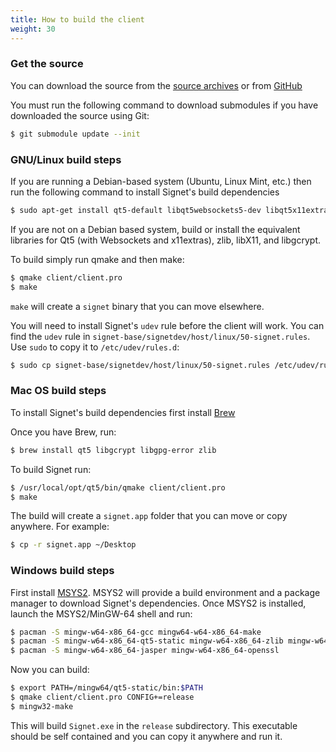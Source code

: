 ```yaml
---
title: How to build the client
weight: 30
---
```


### Get the source

You can download the source from the [source archives](https://nthdimtech.com/downloads/signet-releases/sources/) or from [GitHub](https://github.com/nthdimtech/signet-desktop-client)

You must run the following command to download submodules if you have downloaded the source using Git:
```bash
$ git submodule update --init
```

### GNU/Linux build steps 

If you are running a Debian-based system (Ubuntu, Linux Mint, etc.) then run the following command to install Signet's build dependencies

```bash
$ sudo apt-get install qt5-default libqt5websockets5-dev libqt5x11extras5-dev libgcrypt20-dev zlib1g-dev libx11-dev
```

If you are not on a Debian based system, build or install the equivalent libraries for Qt5 (with Websockets and x11extras), zlib, libX11, and libgcrypt.

To build simply run qmake and then make:

```bash
$ qmake client/client.pro
$ make
```

`make` will create a `signet` binary that you can move elsewhere.

You will need to install Signet's `udev` rule before the client will work. You can find the `udev` rule in `signet-base/signetdev/host/linux/50-signet.rules`. Use `sudo` to copy it to `/etc/udev/rules.d`:

```bash
$ sudo cp signet-base/signetdev/host/linux/50-signet.rules /etc/udev/rules.d
```

### Mac OS build steps 

To install Signet's build dependencies first install [Brew](https://brew.sh)

Once you have Brew, run:

```bash
$ brew install qt5 libgcrypt libgpg-error zlib
```

To build Signet run:

```bash
$ /usr/local/opt/qt5/bin/qmake client/client.pro
$ make
```

The build will create a `signet.app` folder that you can move or copy anywhere. For example:

```bash
$ cp -r signet.app ~/Desktop
```

### Windows build steps

First install [MSYS2](http://www.msys2.com). MSYS2 will provide a build environment and a package manager to download Signet's dependencies. Once MSYS2 is installed, launch the MSYS2/MinGW-64 shell and run:

```bash
$ pacman -S mingw-w64-x86_64-gcc mingw64-w64-x86_64-make
$ pacman -S mingw-w64-x86_64-qt5-static mingw-w64-x86_64-zlib mingw-w64-x86_64-libgcrypt
$ pacman -S mingw-w64-x86_64-jasper mingw-w64-x86_64-openssl
```

Now you can build:

```bash
$ export PATH=/mingw64/qt5-static/bin:$PATH
$ qmake client/client.pro CONFIG+=release
$ mingw32-make
```

This will build `Signet.exe` in the `release` subdirectory. This executable should be self contained and you can copy it anywhere and run it.
